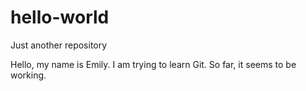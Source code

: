 # hello-world
Just another repository

Hello, my name is Emily. I am trying to learn Git. So far, it seems to be working. 
